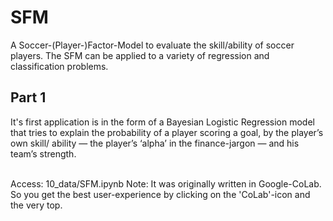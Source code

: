 # SFM
A Soccer-(Player-)Factor-Model to evaluate the skill/ability of soccer players.
The SFM can be applied to a variety of regression and classification problems.


## Part 1
It's first application is in the form of a Bayesian Logistic Regression model that tries to explain the probability of a player scoring a goal, by the player’s own skill/ ability — the player’s ‘alpha’ in the finance-jargon — and his team’s strength.

<br>
Access:     10_data/SFM.ipynb
Note:       It was originally written in Google-CoLab. So you get the best user-experience by clicking on the 'CoLab'-icon and the very top.

